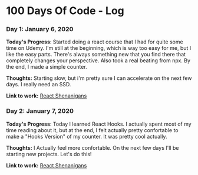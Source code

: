 # 100 Days Of Code - Log

### Day 1: January 6, 2020

**Today's Progress**: Started doing a react course that I had for quite some time on Udemy. I'm still at the beginning, which is way too easy for me, but I like the easy parts. There's always something new that you find there that completely changes your perspective. Also took a real beating from npx. By the end, I made a simple counter.

**Thoughts:** Starting slow, but i'm pretty sure I can accelerate on the next few days. I really need an SSD.

**Link to work:** [React Shenanigans](https://github.com/mtsbrt/react-shenanigans)

### Day 2: January 7, 2020

**Today's Progress**: Today I learned React Hooks. I actually spent most of my time reading about it, but at the end, I felt actually pretty confortable to make a "Hooks Version" of my counter. It was pretty cool actually.

**Thoughts:** I Actually feel more confortable. On the next few days I'll be starting new projects. Let's do this!

**Link to work:** [React Shenanigans](https://github.com/mtsbrt/react-shenanigans)

